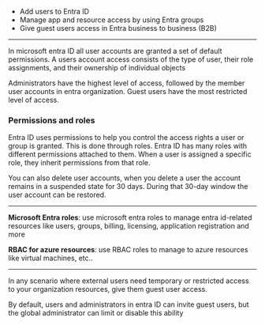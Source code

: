 
- Add users to Entra ID
- Manage app and resource access by using Entra groups
- Give guest users access in Entra business to business (B2B)

---

In microsoft entra ID all user accounts are granted a set of default permissions. A users account access consists of the type of user, their role assignments, and their ownership of individual objects

Administrators have the highest level of access, followed by the member user accounts in entra organization. Guest users have the most restricted level of access.


### Permissions and roles

Entra ID uses permissions to help you control the access rights a user or group is granted. This is done through roles. Entra ID has many roles with different permissions attached to them. When a user is assigned a specific role, they inherit permissions from that role.


You can also delete user accounts, when you delete a user the account remains in a suspended state for 30 days. During that 30-day window the user account can be restored.

---

**Microsoft Entra roles**: use microsoft entra roles to manage entra id-related resources like users, groups, billing, licensing, application registration and more

**RBAC for azure resources**: use RBAC roles to manage to azure resources like virtual machines, etc..

---

In any scenario where external users need temporary or restricted access to your organization resources, give them guest user access.

By default, users and administrators in entra ID can invite guest users, but the global administrator can limit or disable this ability